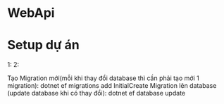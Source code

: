 # WebApi
# Setup dự án
1: 
2: 

Tạo Migration mới(mỗi khi thay đổi database thì cần phải tạo mới 1 migration): dotnet ef migrations add InitialCreate
Migration lên database (update database khi có thay đổi): dotnet ef database update